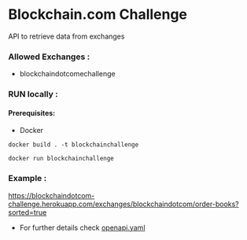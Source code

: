 # Blockchain.com Challenge
API to retrieve data from exchanges


### Allowed Exchanges :

- blockchaindotcomechallenge

### RUN locally :

#### Prerequisites:

- Docker

```
docker build . -t blockchainchallenge
```

```
docker run blockchainchallenge
```

### Example :
https://blockchaindotcom-challenge.herokuapp.com/exchanges/blockchaindotcom/order-books?sorted=true

- For further details check [openapi.yaml](https://github.com/mmiguenz/BlockchainDotComChallenge/blob/main/openapi.yml)